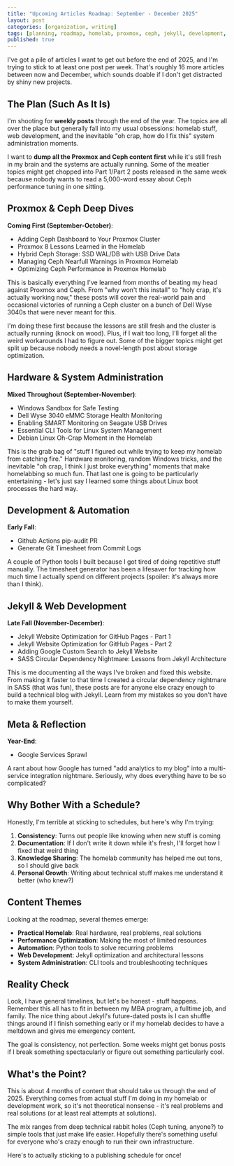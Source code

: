 ```yaml
---
title: "Upcoming Articles Roadmap: September - December 2025"
layout: post
categories: [organization, writing]
tags: [planning, roadmap, homelab, proxmox, ceph, jekyll, development, writing]
published: true
---
```


I've got a pile of articles I want to get out before the end of 2025, and I'm trying to stick to at least one post per week. That's roughly 16 more articles between now and December, which sounds doable if I don't get distracted by shiny new projects.

<!-- excerpt-end -->

## The Plan (Such As It Is)

I'm shooting for **weekly posts** through the end of the year. The topics are all over the place but generally fall into my usual obsessions: homelab stuff, web development, and the inevitable "oh crap, how do I fix this" system administration moments.

I want to **dump all the Proxmox and Ceph content first** while it's still fresh in my brain and the systems are actually running. Some of the meatier topics might get chopped into Part 1/Part 2 posts released in the same week because nobody wants to read a 5,000-word essay about Ceph performance tuning in one sitting.

## Proxmox & Ceph Deep Dives

**Coming First (September-October)**:

- Adding Ceph Dashboard to Your Proxmox Cluster  
- Proxmox 8 Lessons Learned in the Homelab  
- Hybrid Ceph Storage: SSD WAL/DB with USB Drive Data  
- Managing Ceph Nearfull Warnings in Proxmox Homelab  
- Optimizing Ceph Performance in Proxmox Homelab  

This is basically everything I've learned from months of beating my head against Proxmox and Ceph. From "why won't this install" to "holy crap, it's actually working now," these posts will cover the real-world pain and occasional victories of running a Ceph cluster on a bunch of Dell Wyse 3040s that were never meant for this.

I'm doing these first because the lessons are still fresh and the cluster is actually running (knock on wood). Plus, if I wait too long, I'll forget all the weird workarounds I had to figure out. Some of the bigger topics might get split up because nobody needs a novel-length post about storage optimization.

## Hardware & System Administration

**Mixed Throughout (September-November)**:

- Windows Sandbox for Safe Testing  
- Dell Wyse 3040 eMMC Storage Health Monitoring  
- Enabling SMART Monitoring on Seagate USB Drives  
- Essential CLI Tools for Linux System Management  
- Debian Linux Oh-Crap Moment in the Homelab  

This is the grab bag of "stuff I figured out while trying to keep my homelab from catching fire." Hardware monitoring, random Windows tricks, and the inevitable "oh crap, I think I just broke everything" moments that make homelabbing so much fun. That last one is going to be particularly entertaining - let's just say I learned some things about Linux boot processes the hard way.

## Development & Automation

**Early Fall**:

- Github Actions pip-audit PR  
- Generate Git Timesheet from Commit Logs  

A couple of Python tools I built because I got tired of doing repetitive stuff manually. The timesheet generator has been a lifesaver for tracking how much time I actually spend on different projects (spoiler: it's always more than I think).

## Jekyll & Web Development

**Late Fall (November-December)**:

- Jekyll Website Optimization for GitHub Pages - Part 1
- Jekyll Website Optimization for GitHub Pages - Part 2  
- Adding Google Custom Search to Jekyll Website  
- SASS Circular Dependency Nightmare: Lessons from Jekyll Architecture  

This is me documenting all the ways I've broken and fixed this website. From making it faster to that time I created a circular dependency nightmare in SASS (that was fun), these posts are for anyone else crazy enough to build a technical blog with Jekyll. Learn from my mistakes so you don't have to make them yourself.

## Meta & Reflection

**Year-End**:

- Google Services Sprawl

A rant about how Google has turned "add analytics to my blog" into a multi-service integration nightmare. Seriously, why does everything have to be so complicated?

## Why Bother With a Schedule?

Honestly, I'm terrible at sticking to schedules, but here's why I'm trying:

1. **Consistency**: Turns out people like knowing when new stuff is coming
2. **Documentation**: If I don't write it down while it's fresh, I'll forget how I fixed that weird thing
3. **Knowledge Sharing**: The homelab community has helped me out tons, so I should give back
4. **Personal Growth**: Writing about technical stuff makes me understand it better (who knew?)

## Content Themes

Looking at the roadmap, several themes emerge:

- **Practical Homelab**: Real hardware, real problems, real solutions
- **Performance Optimization**: Making the most of limited resources
- **Automation**: Python tools to solve recurring problems
- **Web Development**: Jekyll optimization and architectural lessons
- **System Administration**: CLI tools and troubleshooting techniques

## Reality Check

Look, I have general timelines, but let's be honest - stuff happens. Remember this all has to fit in between my MBA program, a fulltime job, and family. The nice thing about Jekyll's future-dated posts is I can shuffle things around if I finish something early or if my homelab decides to have a meltdown and gives me emergency content.

The goal is consistency, not perfection. Some weeks might get bonus posts if I break something spectacularly or figure out something particularly cool.

## What's the Point?

This is about 4 months of content that should take us through the end of 2025. Everything comes from actual stuff I'm doing in my homelab or development work, so it's not theoretical nonsense - it's real problems and real solutions (or at least real attempts at solutions).

The mix ranges from deep technical rabbit holes (Ceph tuning, anyone?) to simple tools that just make life easier. Hopefully there's something useful for everyone who's crazy enough to run their own infrastructure.

Here's to actually sticking to a publishing schedule for once!
